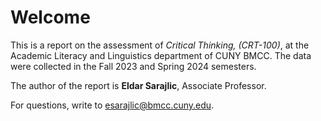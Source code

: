 # Welcome

This is a report on the assessment of *Critical Thinking, (CRT-100)*, at the Academic Literacy and Linguistics department of CUNY BMCC. The data were collected in the Fall 2023 and Spring 2024 semesters.

The author of the report is **Eldar Sarajlic**, Associate Professor. 

For questions, write to esarajlic@bmcc.cuny.edu.


